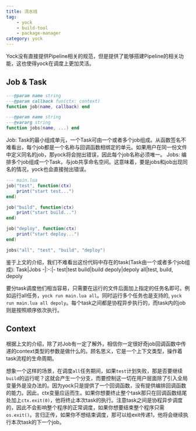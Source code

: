 ```yaml
---
title: 流水线
tag:
    - yock
    - build-tool
    - package-manager
category: yock
---
```


Yock没有直接提供Pipeline相关的规范，但是提供了能够搭建Pipeline的相关功能，这也使得yock在调度上更加灵活。

## Job & Task

```lua
---@param name string
---@param callback fun(ctx: context)
function job(name, callback) end

---@param name string
---@vararg string
function jobs(name, ...) end
```
Job: Task的最小组成单元，一个Task可由一个或者多个job组成。从函数签名不难看出，每个job都是一个名称与回调函数相绑定的单元。如果用户在同一份文件中定义同名的job，那yock将会抛出错误，因此每个job名称必须唯一。
Jobs: 编排多个job组成一个Task，与job共享命名空间。这意味着，要是jobs和job出现同名的情况，yock也会直接抛出错误。

```lua
--- main.lua
job("test", function(ctx)
    print("start test...")
end)

job("build", function(ctx)
    print("start build...")
end)

job("deploy", function(ctx)
    print("start deploy...")
end)

jobs("all", "test", "build", "deploy")
```
鉴于上文的介绍，我们不难看出这份代码中存在的task(Task由一个或者多个job组成):
Task|Jobs
-|:-:|-
test|test
build|build
depoly|depoly
all|test, build, depoly

要分task调度他们相当容易，只需要在运行的文件后面加上指定的任务名即可。例如运行all任务，`yock run main.lua all`。同时运行多个任务也是支持的, `yock run main.lua all depoly`。每个task之间都是协程异步执行的，而task内的job则是按照顺序依次执行。

## Context

根据上文的介绍，除了对Job有一定了解外，相信你一定很好奇job回调函数中传递的context类型的参数是做什么的。顾名思义，它是一个上下文类型，操作着task流程的生命周期。

想象一个这样的场景，在调度`all`任务期间，如果`test`计划失败，那是否要继续`build`的运行呢？这就会产生一个分支，而要控制这一切在用户层面除了引入全局变量外是没办法的。因为yock只是提供了一个回调函数，没有提供编排回调函数的能力。因此，ctx变量应运而生。如果你想要终止整个task那只在回调函数结尾处加上`ctx.exit(0)`，他将终止本次task的执行。注意task之间是协程异步调度的，因此不会影响整个程序的正常调度，如果你想要结束整个程序只需`os.exit()`。言归正传，如果你不想结束调度，那可以给exit传递1，他将会继续执行本次task的下一个job。

